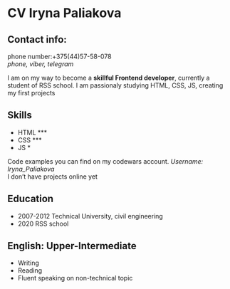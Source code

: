 # CV Iryna Paliakova

## Contact info:
phone number:+375(44)57-58-078 <br>
*phone, viber, telegram*

 I am on my way to become a **skillful Frontend developer**, currently a student of RSS school. I am passionaly studying HTML, CSS, JS, creating my first projects

## Skills
- HTML ***
- CSS ***
- JS *

Code examples you can find on my codewars account. *Username: Iryna_Paliakova*<br>
I don’t have projects online yet

## Education
- 2007-2012 Technical University, civil engineering
- 2020 RSS school

## English: Upper-Intermediate
- Writing
- Reading
- Fluent speaking on non-technical topic 
